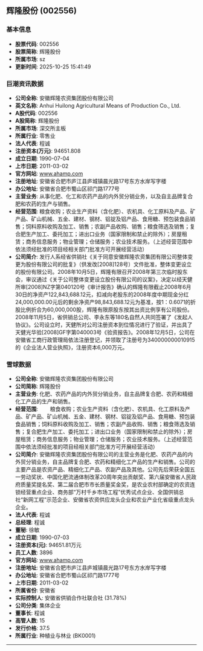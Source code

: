 ## 辉隆股份 (002556)

### 基本信息

- **股票代码**: 002556
- **股票简称**: 辉隆股份
- **所属市场**: sz
- **更新时间**: 2025-10-25 15:41:49

### 巨潮资讯数据

- **公司全称**: 安徽辉隆农资集团股份有限公司
- **英文名称**: Anhui Huilong Agricultural Means of Production Co., Ltd.
- **A股代码**: 002556
- **A股简称**: 辉隆股份
- **所属市场**: 深交所主板
- **所属行业**: 零售业
- **法人代表**: 程诚
- **注册资本(万元)**: 94651.808
- **成立日期**: 1990-07-04
- **上市日期**: 2011-03-02
- **官方网站**: www.ahamp.com
- **注册地址**: 安徽省合肥市庐江县庐城镇晨光路17号东方水岸写字楼
- **办公地址**: 安徽省合肥市蜀山区祁门路1777号
- **主营业务**: 从事化肥、化工和农药产品的内外贸分销业务，以及自主品牌复合肥和农药的生产与销售。
- **经营范围**: 粮食收购；农业生产资料（含化肥）、农机具、化工原料及产品、矿产品、矿山机械、五金、建材、钢材、铝锭及铝产品、食用糖、预包装食品销售；饲料原料收购及加工、销售；农副产品收购、销售；粮食筛选及销售；复合肥生产加工、委托加工；进出口业务（国家限制和禁止的除外）；房屋租赁；商务信息服务；物业管理；仓储服务；农业技术服务。（上述经营范围中依法须经批准的项目经相关部门批准方可开展经营活动）
- **公司简介**: 发行人系经省供销社《关于同意安徽辉隆农资集团有限公司整体变更为股份有限公司的批复》（供发改[2008]128号）文件批准，整体变更设立的股份有限公司。2008年10月5日，辉隆有限召开2008年第三次临时股东会，审议通过《关于公司整体变更设立股份有限公司的议案》，决定以经天健所审[2008]NZ字第040120号《审计报告》确认的辉隆有限截止2008年6月30日的净资产122,843,688.12元，扣减向老股东的2008年度中期现金分红24,000,000.00元后的剩余净资产98,843,688.12元为基准，按1：0.6071的折股比例折合为60,000,000股，辉隆有限原股东按其出资比例享有公司股份。2008年11月5日，省供销总公司、李永东等180名自然人共同签署了《发起人协议》。公司设立时，天健所对公司注册资本到位情况进行了验证，并出具了天健光华验[2008]GF字第040003号《验资报告》。2008年12月5日，公司在安徽省工商行政管理局依法注册登记，并领取了注册号为340000000010915的《企业法人营业执照》，注册资本6,000万元。

### 雪球数据

- **公司全称**: 安徽辉隆农资集团股份有限公司
- **公司简称**: 辉隆股份
- **主营业务**: 化肥、农药产品的内外贸分销业务，自主品牌复合肥、农药和精细化工产品的生产和销售。
- **经营范围**: 　　粮食收购；农业生产资料（含化肥）、农机具、化工原料及产品、矿产品、矿山机械、五金、建材、钢材、铝锭及铝产品、食用糖、预包装食品销售；饲料原料收购及加工、销售；农副产品收购、销售；粮食筛选及销售；复合肥生产加工、委托加工；进出口业务（国家限制和禁止的除外）；房屋租赁；商务信息服务；物业管理；仓储服务；农业技术服务。（上述经营范围中依法须经批准的项目经相关部门批准方可开展经营活动）
- **公司简介**: 安徽辉隆农资集团股份有限公司的主营业务是化肥、农药产品的内外贸分销业务，自主品牌复合肥、农药和精细化工产品的生产和销售。公司的主要产品是农资产品、精细化工产品、农副产品及其他。公司先后荣获全国五一劳动奖状、中国化肥流通体制改革20周年突出贡献奖、第六届安徽省人民政府质量奖提名奖、第二届合肥市市长质量奖金奖，是农业农村部确定的农资连锁经营重点企业、商务部“万村千乡市场工程”优秀试点企业、全国供销总社“新网工程”示范企业、安徽省农资供应龙头企业和农业产业化省级重点龙头企业。
- **法人代表**: 程诚
- **总经理**: 程诚
- **董秘**: 徐敏
- **成立日期**: 1990-07-03
- **注册资本(元)**: 94651.81万元
- **员工人数**: 3896
- **官方网站**: www.ahamp.com
- **注册地址**: 安徽省合肥市庐江县庐城镇晨光路17号东方水岸写字楼
- **办公地址**: 安徽省合肥市蜀山区祁门路1777号
- **上市日期**: 2011-03-02
- **所属省份**: 安徽省
- **实际控制人**: 安徽省供销合作社联合社 (31.78%)
- **公司分类**: 集体企业
- **董事长**: 程诚
- **高管人数**: 15
- **发行价格**: 37.5
- **所属行业**: 种植业与林业 (BK0001)

---